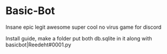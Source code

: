 # Basic-Bot
Insane epic legit awesome super cool no virus game for discord

Install guide, make a folder put both db.sqlite in it along with basicbot|Reedeht#0001.py
